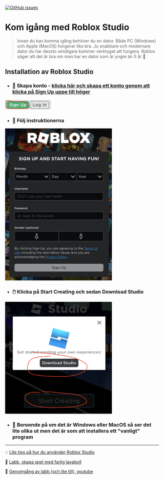 [![GitHub issues](https://img.shields.io/github/issues/fthorild/roblox-starter-kit)](https://github.com/fthorild/roblox-starter-kit/issues)


# Kom igång med Roblox Studio

> Innan du kan komma igång behöver du en dator. Både PC (Windows) och Apple (MacOS) fungerar lika bra. Ju snabbare och modernare dator du har dessto smidigare kommer verktyget att fungera. Roblox säger att det är bra om man har en dator som är yngre än 5 år 👶

## Installation av Roblox Studio

* ### 🛫 Skapa konto - [klicka här och skapa ett konto genom att klicka på Sign Up uppe till höger](https://www.roblox.com/create)

<img src="./resources/images/signup.png" width="150">

* ### 🧾 Följ instruktionerna

<img src="./resources/images/signupForm.png" width="350">

* ### 🖱️ Klicka på Start Creating och sedan Download Studio

<img src="./resources/images/create.png" width="350">

* ### 🤖 Beroende på om det är Windows eller MacOS så ser det lite olika ut men det är som att installera ett "vanligt" program

------
💡 [Lite tips på hur du använder Roblox Studio](./resources/robloxstudio.md)

🤖 [Labb, skapa spel med farlig lavaboll](./resources/labs.md)

🎥 [Genomgång av labb (och lite till), youtube](https://youtu.be/DTG2G9RqIXA)
